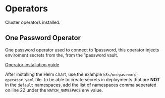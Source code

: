 # Operators

Cluster operators installed.

## One Password Operator

One password operator used to connect to 1password, this operator injects enviroment secrets from the,
from the 1password vault.

[Operator installation guide](https://github.com/1Password/onepassword-operator)

After installing the Helm chart, use the example `k8s/onepassword-operator.yaml` file. to be able to create secrets in deployments that are **NOT** in the `default` namespaces, add the list of namespaces comma seperated on line 22 under the `WATCH_NAMESPACE` env value.
